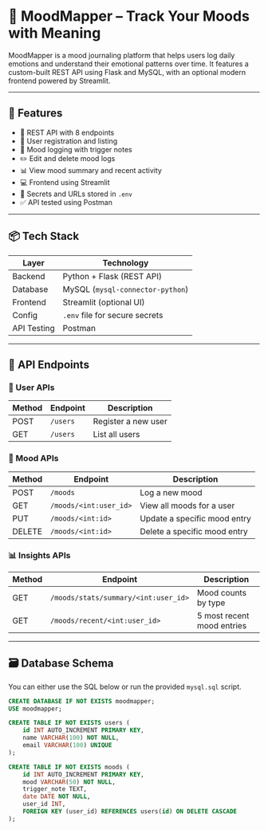 # 🧠 MoodMapper – Track Your Moods with Meaning

MoodMapper is a mood journaling platform that helps users log daily emotions and understand their emotional patterns over time. It features a custom-built REST API using Flask and MySQL, with an optional modern frontend powered by Streamlit.

---

## 🚀 Features

- 🧾 REST API with 8 endpoints
- 👤 User registration and listing
- 📅 Mood logging with trigger notes
- ✏️ Edit and delete mood logs
- 📊 View mood summary and recent activity
- 💻 Frontend using Streamlit
- 🔐 Secrets and URLs stored in `.env`
- ✅ API tested using Postman

---

## 📦 Tech Stack

| Layer        | Technology                    |
|--------------|-------------------------------|
| Backend      | Python + Flask (REST API)     |
| Database     | MySQL (`mysql-connector-python`) |
| Frontend     | Streamlit (optional UI)       |
| Config       | `.env` file for secure secrets |
| API Testing  | Postman                       |

---

## 🔌 API Endpoints

### 👤 User APIs

| Method | Endpoint     | Description        |
|--------|--------------|--------------------|
| POST   | `/users`     | Register a new user |
| GET    | `/users`     | List all users     |

### 📅 Mood APIs

| Method | Endpoint                | Description                     |
|--------|-------------------------|---------------------------------|
| POST   | `/moods`                | Log a new mood                  |
| GET    | `/moods/<int:user_id>`  | View all moods for a user       |
| PUT    | `/moods/<int:id>`       | Update a specific mood entry    |
| DELETE | `/moods/<int:id>`       | Delete a specific mood entry    |

### 📊 Insights APIs

| Method | Endpoint                                  | Description               |
|--------|-------------------------------------------|---------------------------|
| GET    | `/moods/stats/summary/<int:user_id>`      | Mood counts by type       |
| GET    | `/moods/recent/<int:user_id>`             | 5 most recent mood entries|

---

## 🗃️ Database Schema

You can either use the SQL below or run the provided `mysql.sql` script.

```sql
CREATE DATABASE IF NOT EXISTS moodmapper;
USE moodmapper;

CREATE TABLE IF NOT EXISTS users (
    id INT AUTO_INCREMENT PRIMARY KEY,
    name VARCHAR(100) NOT NULL,
    email VARCHAR(100) UNIQUE
);

CREATE TABLE IF NOT EXISTS moods (
    id INT AUTO_INCREMENT PRIMARY KEY,
    mood VARCHAR(50) NOT NULL,
    trigger_note TEXT,
    date DATE NOT NULL,
    user_id INT,
    FOREIGN KEY (user_id) REFERENCES users(id) ON DELETE CASCADE
);

